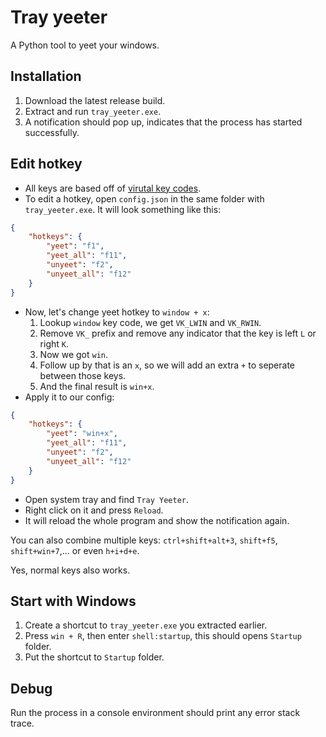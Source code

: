 # Tray yeeter
A Python tool to yeet your windows.

## Installation
1. Download the latest release build.
2. Extract and run `tray_yeeter.exe`.
3. A notification should pop up, indicates that the process has started successfully.

## Edit hotkey
- All keys are based off of [virutal key codes](https://learn.microsoft.com/en-us/windows/win32/inputdev/virtual-key-codes).
- To edit a hotkey, open `config.json` in the same folder with `tray_yeeter.exe`. It will look something like this:
```json
{
    "hotkeys": {
        "yeet": "f1",
        "yeet_all": "f11",
        "unyeet": "f2",
        "unyeet_all": "f12"
    }
}
```
- Now, let's change yeet hotkey to `window + x`:
    1. Lookup `window` key code, we get `VK_LWIN` and `VK_RWIN`.
    2. Remove `VK_` prefix and remove any indicator that the key is left `L` or right `K`.
    3. Now we got `win`.
    4. Follow up by that is an `x`, so we will add an extra `+` to seperate between those keys.
    5. And the final result is `win+x`.
- Apply it to our config:
```json
{
    "hotkeys": {
        "yeet": "win+x",
        "yeet_all": "f11",
        "unyeet": "f2",
        "unyeet_all": "f12"
    }
}
```
- Open system tray and find `Tray Yeeter`.
- Right click on it and press `Reload`.
- It will reload the whole program and show the notification again.

You can also combine multiple keys: `ctrl+shift+alt+3`, `shift+f5`, `shift+win+7`,... or even `h+i+d+e`.

Yes, normal keys also works.

## Start with Windows
1. Create a shortcut to `tray_yeeter.exe` you extracted earlier.
2. Press `win + R`, then enter `shell:startup`, this should opens `Startup` folder.
3. Put the shortcut to `Startup` folder.

## Debug
Run the process in a console environment should print any error stack trace.